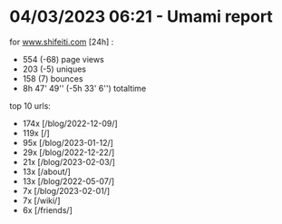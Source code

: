 # 04/03/2023 06:21 - Umami report
for www.shifeiti.com [24h] :

 - 554 (-68) page views
 - 203 (-5) uniques
 - 158 (7) bounces
 - 8h 47' 49'' (-5h 33' 6'') totaltime


top 10 urls:
 - 174x [/blog/2022-12-09/]
 - 119x [/]
 - 95x [/blog/2023-01-12/]
 - 29x [/blog/2022-12-22/]
 - 21x [/blog/2023-02-03/]
 - 13x [/about/]
 - 13x [/blog/2022-05-07/]
 - 7x [/blog/2023-02-01/]
 - 7x [/wiki/]
 - 6x [/friends/]


